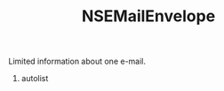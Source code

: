 ﻿---
uid: crmscript_ref_NSEMailEnvelope
title: NSEMailEnvelope
intellisense: Void.NSEMailEnvelope
keywords: NSEMailEnvelope
so.topic: reference
---

Limited information about one e-mail.

1. autolist 

